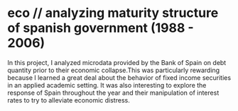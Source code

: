 # eco // analyzing maturity structure of spanish government (1988 - 2006)
In this project, I analyzed microdata provided by the Bank of Spain on debt quantity prior to their economic collapse.This was particularly rewarding because I learned a great deal about the behavior of fixed income securities in an applied academic setting. It was also interesting to explore the response of Spain throughout the year and their manipulation of interest rates to try to alleviate economic distress.
